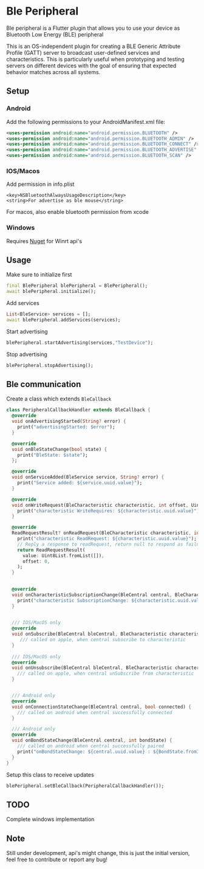 # Ble Peripheral

Ble peripheral is a Flutter plugin that allows you to use your device as Bluetooth Low Energy (BLE) peripheral

This is an OS-independent plugin for creating a BLE Generic Attribute Profile (GATT) server to broadcast user-defined services and characteristics. This is particularly useful when prototyping and testing servers on different devices with the goal of ensuring that expected behavior matches across all systems.

## Setup

### Android

Add the following permissions to your AndroidManifest.xml file:

```xml
<uses-permission android:name="android.permission.BLUETOOTH" />
<uses-permission android:name="android.permission.BLUETOOTH_ADMIN" />
<uses-permission android:name="android.permission.BLUETOOTH_CONNECT" />
<uses-permission android:name="android.permission.BLUETOOTH_ADVERTISE" />
<uses-permission android:name="android.permission.BLUETOOTH_SCAN" />
```

### IOS/Macos

Add permission in info.plist

```plist
<key>NSBluetoothAlwaysUsageDescription</key>
<string>For advertise as ble mouse</string>
```

For macos, also enable bluetooth permission from xcode

### Windows

Requires [Nuget](https://www.nuget.org/downloads) for Winrt api's

## Usage

Make sure to initialize first

```dart
final BlePeripheral blePeripheral = BlePeripheral();
await blePeripheral.initialize();
```

Add services

```dart
List<BleService> services = [];
await blePeripheral.addServices(services);
```

Start advertising

```dart
blePeripheral.startAdvertising(services,"TestDevice");
```

Stop advertising

```dart
blePeripheral.stopAdvertising();
```

## Ble communication

Create a class which extends `BleCallback`

```dart
class PeripheralCallbackHandler extends BleCallback {
  @override
  void onAdvertisingStarted(String? error) {
    print("advertisingStarted: $error");
  }

  @override
  void onBleStateChange(bool state) {
    print("BleState: $state");
  };

  @override
  void onServiceAdded(BleService service, String? error) {
    print("Service added: ${service.uuid.value}");
  }

  @override
  void onWriteRequest(BleCharacteristic characteristic, int offset, Uint8List? value) {
    print("characteristic WriteRequires: ${characteristic.uuid.value}");
  }

  @override
  ReadRequestResult? onReadRequest(BleCharacteristic characteristic, int offset, Uint8List? value) {
    print("characteristic ReadRequest: ${characteristic.uuid.value}");
    // Reply a response to readRequest, return null to respond as failure
    return ReadRequestResult(
      value: Uint8List.fromList([]),
      offset: 0,
    );
  }

 
  @override
  void onCharacteristicSubscriptionChange(BleCentral central, BleCharacteristic characteristic, bool isSubscribed) {
    print("characteristic SubscriptionChange: ${characteristic.uuid.value}");
  }
  

  /// IOS/MacOS only  
  @override
  void onSubscribe(BleCentral bleCentral, BleCharacteristic characteristic){
     /// called on apple, when central subscribe to characteristic
  }
      
  /// IOS/MacOS only 
  @override
  void onUnsubscribe(BleCentral bleCentral, BleCharacteristic characteristic) {
    /// called on apple, when central unSubscribe from characteristic
  }


  /// Android only 
  @override
  void onConnectionStateChange(BleCentral central, bool connected) {
    /// called on android when central successfully connected
  }

  /// Android only 
  @override
  void onBondStateChange(BleCentral central, int bondState) {
    /// called on android when central successfully paired
    print("onBondStateChange: ${central.uuid.value} : ${BondState.fromInt(bondState)}");
  }
}
```

Setup this class to receive updates

```dart
blePeripheral.setBleCallback(PeripheralCallbackHandler());
```

## TODO

Complete windows implementation

## Note

Still under development, api's might change, this is just the initial version, feel free to contribute or report any bug!